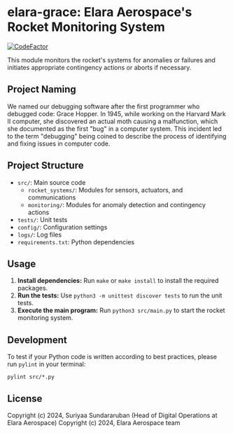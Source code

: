 # elara-grace: Elara Aerospace's Rocket Monitoring System

[![CodeFactor](https://www.codefactor.io/repository/github/elara-aerospace/elara-grace/badge)](https://www.codefactor.io/repository/github/elara-aerospace/elara-grace)

This module monitors the rocket's systems for anomalies or failures and initiates appropriate contingency actions or aborts if necessary.

## Project Naming
We named our debugging software after the first programmer who debugged code: Grace Hopper.
In 1945, while working on the Harvard Mark II computer, she discovered an actual moth causing a malfunction,
which she documented as the first "bug" in a computer system.
This incident led to the term "debugging" being coined to describe the process of identifying and fixing issues in computer code.

## Project Structure
- `src/`: Main source code
  - `rocket_systems/`: Modules for sensors, actuators, and communications
  - `monitoring/`: Modules for anomaly detection and contingency actions
- `tests/`: Unit tests
- `config/`: Configuration settings
- `logs/`: Log files
- `requirements.txt`: Python dependencies

## Usage
1. **Install dependencies:** Run `make` or `make install` to install the required packages.
2. **Run the tests:** Use `python3 -m unittest discover tests` to run the unit tests.
3. **Execute the main program:** Run `python3 src/main.py` to start the rocket monitoring system.

## Development
To test if your Python code is written according to best practices, please run `pylint` in your terminal:

	pylint src/*.py

## License
Copyright (c) 2024, Suriyaa Sundararuban (Head of Digital Operations at Elara Aerospace)
Copyright (c) 2024, Elara Aerospace team
